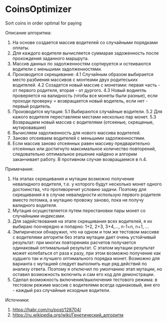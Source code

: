 # CoinsOptimizer
Sort coins in order optimal for paying 

Описание алгоритма:

1. На основе создается массив водителей со случайными порядками оплаты.
2. Для каждого водителя вычисляется суммарая задоженность после прохождения заданного маршрута.
3. Массив данных по задолженностям сортируется и остеиваются водители с меньшими задолженностями.
4. Производится скрещивание: 
    4.1 Случайным образом выбирается место разбиения массивов с монтеами двух родитеських водителей.
    4.2 Созадется новый массив с монетами: первая часть - от первого родителя, вторая - от дургого.
    4.3 Новый водиетль проверяется на валидность (чтобы все монеты были разные), если проходи проверку = возвращается новый водитель, если нет - первый родитель.
5. Производится мутация:
    5.1 Выбираются случайные водители.
    5.2 Для кажого водителя переставляем местами несколько пар монет.
    5.3 Возвращаем новый массив с водителями (отсееные, скрещеные, мутировавшие)
6. Вычисляем задолженность для нового массива водителей.
7. Заново отсеиваем водителей с меньшими задолженностями.
8. Если массив заново отсеянных равен массиву предварительно отсеянных или достигнуто максимальное количество повторений, следовательно оптимальное решение найдено и алгорим заканчивает работу. В противном случае возвращаемся в п.4.

Примечания: 
1. На этапах скрещивания и мутации возможно получение невалидного водителя, т.е. у которого будут несколько монет одного достоинства, что противоречит условию задачи. Поэтому для скрещивания я в случае невалидности использую первого родителя вместо потомка, а мутацию провожу заново, пока не получу валидного водителя.
2. Мутация осуществляется путем перестановки пары монет со случайными индексами.
3. Для задействования на этапе скрещивания всех водителей, я их выбираю поочередно и попарно: 1+2, 2+3, 3+4,..., n-1+n, n+1, ...
4. Эмпирически обнаружил, что на одном и том же тестовом массиве с водителями алгоритм без этапа мутации дает очень устойчивый результат: при многих повторениях расчетов получается одинаковый оптимальный результат. С этапом мутации результат может колебаться от раза к разу, при этом возможно получение как худшего так и лучшего оптимального порядка монет. Возможно для варианта с мутацией следует выполнить еще ряд действий по анализу ответа. Поэтому я отключил по умолчанию этап мутации, но оставил возможность включить и сам его код для демонстрации.
5. Сделал возможность включения/выключения тестового режима: в тестовом режиме массив с водителями всегда одинаковый, вне его - каждый раз случайные исходные водители.


Источники:
1. https://habr.com/ru/post/128704/
2. https://ru.wikipedia.org/wiki/Генетический_алгоритм
